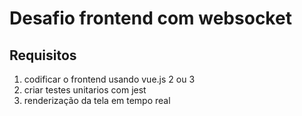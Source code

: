 # Desafio frontend com websocket

## Requisitos

1. codificar o frontend usando vue.js 2 ou 3
2. criar testes unitarios com jest
3. renderização da tela em tempo real
